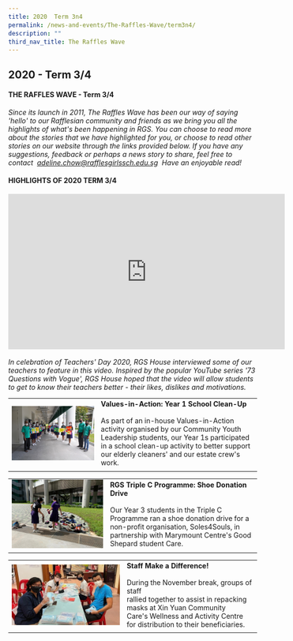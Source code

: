 ```yaml
---
title: 2020  Term 3n4
permalink: /news-and-events/The-Raffles-Wave/term3n4/
description: ""
third_nav_title: The Raffles Wave
---
```

## 2020 - Term 3/4

#### THE RAFFLES WAVE - Term 3/4

_Since its launch in 2011, The Raffles Wave has been our way of saying 'hello' to our Rafflesian community and friends as we bring you all the highlights of what's been happening in RGS. You can choose to read more about the stories that we have highlighted for you, or choose to read other stories on our website through the links provided below. If you have any suggestions, feedback or perhaps a news story to share, feel free to contact  [adeline.chow@rafflesgirlssch.edu.sg](mailto:adeline.chow@rafflesgirlssch.edu.sg)  Have an enjoyable read!_

#### HIGHLIGHTS OF 2020 TERM 3/4

<iframe width="560" height="315" src="https://www.youtube.com/embed/fjA6bN-t10c" title="73 Questions with House" frameborder="0" allow="accelerometer; autoplay; clipboard-write; encrypted-media; gyroscope; picture-in-picture; web-share" allowfullscreen></iframe>

_In celebration of Teachers' Day 2020, RGS House interviewed some of our teachers to feature in this video. Inspired by the popular YouTube series '73 Questions with Vogue', RGS House hoped that the video will allow students to get to know their teachers better - their likes, dislikes and motivations._

|   |   |
|:-:|---|
| <img src="/images/DSC_0084.jpg" style="width:100%" align=left>  | **Values-in-Action: Year 1 School Clean-Up**<br><br>As part of an in-house Values-in-Action activity organised by our Community Youth Leadership students, our Year 1s participated in a school clean-up activity to better support our elderly cleaners' and our estate crew's work.  |
|   |   |

|   |   |
|:-:|---|
| <img src="/images/triplec.jpeg" style="width:1100%" align=left>  | **RGS Triple C Programme: Shoe Donation Drive**<br><br>Our Year 3 students in the Triple C Programme ran a shoe donation drive for a non-profit organisation, Soles4Souls, in partnership with Marymount Centre's Good Shepard student Care.  |
|   |   |

|   |   |
|:-:|---|
| <img src="/images/staff.jpg" style="width:100%" align=left>  | **Staff Make a Difference!**<br><br>During the November break, groups of staff <br>rallied together to assist in repacking<br> masks at Xin Yuan Community<br> Care's Wellness and Activity Centre for distribution to their beneficiaries.  |
|   |   |